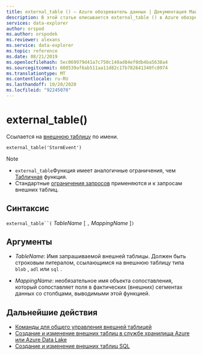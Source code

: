 ```yaml
---
title: external_table () — Azure обозреватель данных | Документация Майкрософт
description: В этой статье описывается external_table () в Azure обозреватель данных.
services: data-explorer
author: orspod
ms.author: orspodek
ms.reviewer: alexans
ms.service: data-explorer
ms.topic: reference
ms.date: 08/21/2019
ms.openlocfilehash: 5ec069979d41a7c750c140ad84ef0db4ba5638a4
ms.sourcegitcommit: 608539af6ab511aa11d82c17b782641340fc8974
ms.translationtype: MT
ms.contentlocale: ru-RU
ms.lasthandoff: 10/20/2020
ms.locfileid: "92245070"
---
```

# <a name="external_table"></a>external_table()

Ссылается на [внешнюю таблицу](schema-entities/externaltables.md) по имени.

```kusto
external_table('StormEvent')
```

> [!NOTE]
> * `external_table`Функция имеет аналогичные ограничения, чем [Табличная](tablefunction.md) функция.
> * Стандартные [ограничения запросов](../concepts/querylimits.md) применяются и к запросам внешних таблиц.

## <a name="syntax"></a>Синтаксис

`external_table``(` *TableName* [ `,` *MappingName* ]`)`

## <a name="arguments"></a>Аргументы

* *TableName*: Имя запрашиваемой внешней таблицы.
  Должен быть строковым литералом, ссылающимся на внешнюю таблицу типа `blob` , `adl` или `sql` .

* *MappingName*: необязательное имя объекта сопоставления, который сопоставляет поля в фактических (внешних) сегментах данных со столбцами, выводимыми этой функцией.

## <a name="next-steps"></a>Дальнейшие действия

* [Команды для общего управления внешней таблицей](../management/externaltables.md)
* [Создание и изменение внешних таблиц в службе хранилища Azure или Azure Data Lake](../management/external-tables-azurestorage-azuredatalake.md)
* [Создание и изменение внешних таблиц SQL](../management/external-sql-tables.md)
